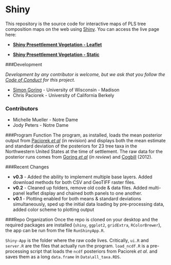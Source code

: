 Shiny
=====

This repository is the source code for interactive maps of PLS tree composition maps on the web using [Shiny](http://shiny.rstudio.com/).  You can access the live page here:

* [**Shiny Presettlement Vegetation - Leaflet**](http://gandalf.berkeley.edu:3838/paciorek/setVegComp-leaflet/)

* [**Shiny Presettlement Vegetation - Static**](http://gandalf.berkeley.edu:3838/paciorek/setVegComp/)

###Development

*Development by any contributor is welcome, but we ask that you follow the [Code of Conduct](code_of_conduct.md) for this project.*

+ [Simon Goring](http://github.com/SimonGoring) - University of Wisconsin - Madison
+ Chris Paciorek - University of California Berkely

### Contributors
+ Michelle Mueller - Notre Dame
+ Jody Peters - Notre Dame

###Program Function
The program, as installed, loads the mean posterior output from [Paciorek *et al*](http://arxiv.org/abs/1508.07509) (in revision) and displays both the mean estimate and standard deviation of the posteriors for 23 tree taxa in the Northwestern United States at the time of settlement.  The raw data for the posterior runs comes from [Goring *et al*](http://dx.doi.org/10.1101/026575) (*in review*) and [Cogbill](http://harvardforest.fas.harvard.edu/sites/harvardforest.fas.harvard.edu/files/publications/pdfs/Cogbill_JBiogeography_2002.pdf) (2012).

###Recent Changes
+ **v0.3** - Added the ability to implement multiple base layers.  Added download methods for both CSV and GeoTIFF raster files.
+ **v0.2** - Cleaned up folders, remove old code & data files. Added multi-panel leaflet display and chained both panels to one another.
+ **v0.1** - Plotting enabled for both means & standard deviations simultaneously, sped up the initial data loading by pre-processing data, added color scheme to plotting output

###Repo Organization
Once the repo is cloned on your desktop and the required packages are installed (`shiny`, `ggplot2`, `gridExtra`, `RColorBrewer`), the app can be run from the file `RunShinyApp.R`.

`Shiny-App` is the folder where the raw code lives.  Critically, `ui.R` and `server.R` are the files that actually run the program.  `load_ncdf.R` is a pre-processing script that loads the `ncdf` posteriors from Paciorek *et al*. and saves them as a long `data.frame` in `Data\all_taxa.RDS`.
